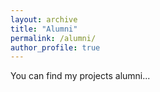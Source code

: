 ```yaml
---
layout: archive
title: "Alumni"
permalink: /alumni/
author_profile: true
---
```


You can find my projects alumni...
